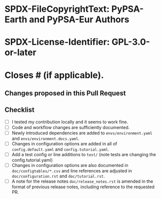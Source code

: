 # SPDX-FileCopyrightText:  PyPSA-Earth and PyPSA-Eur Authors
#
# SPDX-License-Identifier: GPL-3.0-or-later

<!--
SPDX-FileCopyrightText:  PyPSA-Earth and PyPSA-Eur Authors

SPDX-License-Identifier: GPL-3.0-or-later
-->

# Closes # (if applicable).

## Changes proposed in this Pull Request


## Checklist

- [ ] I tested my contribution locally and it seems to work fine.
- [ ] Code and workflow changes are sufficiently documented.
- [ ] Newly introduced dependencies are added to `envs/environment.yaml` and `envs/environment.docs.yaml`.
- [ ] Changes in configuration options are added in all of `config.default.yaml` and `config.tutorial.yaml`.
- [ ] Add a test config or line additions to `test/` (note tests are changing the config.tutorial.yaml)
- [ ] Changes in configuration options are also documented in `doc/configtables/*.csv` and line references are adjusted in `doc/configuration.rst` and `doc/tutorial.rst`.
- [ ] A note for the release notes `doc/release_notes.rst` is amended in the format of previous release notes, including reference to the requested PR.
